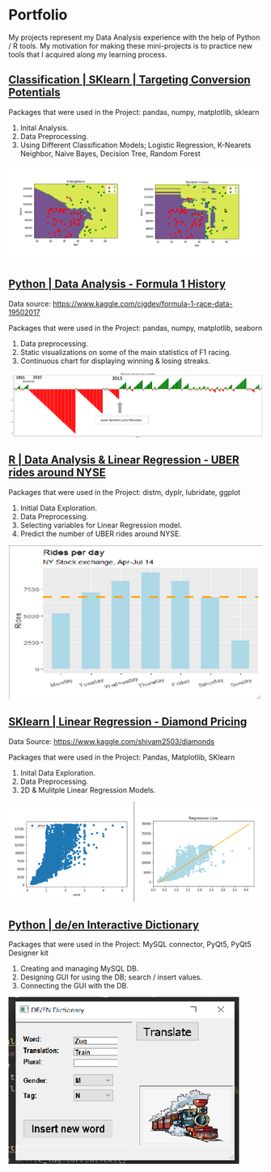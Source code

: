 # Portfolio
My projects represent my Data Analysis experience 
with the help of Python / R tools.
My motivation for making these mini-projects is to practice new
tools that I acquired along my learning process.



## [Classification | SKlearn | Targeting Conversion Potentials](https://github.com/yts01/SKlearn-Classification-Convertsion-Rate)

Packages that were used in the Project: pandas, numpy, matplotlib, sklearn

1. Inital Analysis.
2. Data Preprocessing.
3. Using Different Classification Models;
   Logistic Regression, K-Nearets Neighbor, Naive Bayes, Decision Tree, Random Forest

![](/images/pic.PNG)



## [Python | Data Analysis - Formula 1 History](https://github.com/yts01/F1-Data-Analysis)
Data source: https://www.kaggle.com/cjgdev/formula-1-race-data-19502017

Packages that were used in the Project: pandas, numpy, matplotlib, seaborn

1. Data preprocessing.
2. Static visualizations on some of the main statistics of F1 racing.
3. Continuous chart for displaying winning & losing streaks.

![](/images/Formula.png)




## [R | Data Analysis & Linear Regression - UBER rides around NYSE](https://github.com/yts01/R---Predicting-UBER-Rides-around-NYSE)

Packages that were used in the Project: distm, dyplr, lubridate, ggplot

1. Initial Data Exploration.
2. Data Preprocessing.
3. Selecting variables for Linear Regression model.
4. Predict the number of UBER rides around NYSE.

![](/images/ruber1.png)



## [SKlearn | Linear Regression - Diamond Pricing](https://github.com/yts01/Diamonds-Pricing---SKlearn)
Data Source: https://www.kaggle.com/shivam2503/diamonds

Packages that were used in the Project: Pandas, Matplotlib, SKlearn

1. Inital Data Exploration.
2. Data Preprocessing.
2. 2D & Mulitple Linear Regression Models.

![](/images/Capture.PNG)




## [Python | de/en Interactive Dictionary](https://github.com/yts01/DE-EN-Interactive-Dictionary)

Packages that were used in the Project: MySQL connector, PyQt5, PyQt5 Designer kit

1. Creating and managing MySQL DB.
2. Designing GUI for using the DB; search / insert values.
3. Connecting the GUI with the DB.

![](/dict2.png)


